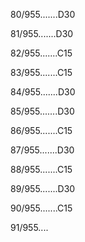 80/955.......D30 


81/955.......D30 


82/955.......C15 


83/955.......C15 


84/955.......D30 


85/955.......D30 


86/955.......C15 


87/955.......D30 


88/955.......C15 


89/955.......D30 


90/955.......C15 


91/955.... 

